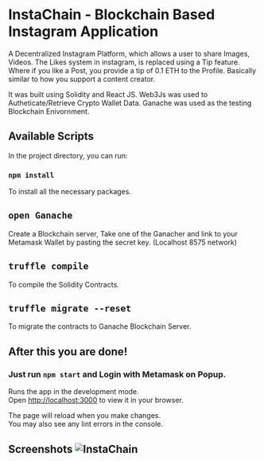 # InstaChain - Blockchain Based Instagram Application

A Decentralized Instagram Platform, which allows a user to share Images, Videos.
The Likes system in instagram, is replaced using a Tip feature. Where if you like a Post, you provide a tip of 0.1 ETH to the Profile.
Basically similar to how you support a content creator.

It was built using Solidity and React JS. 
Web3Js was used to Autheticate/Retrieve Crypto Wallet Data.
Ganache was used as the testing Blockchain Enivornment.

## Available Scripts

In the project directory, you can run:

### `npm install`

To install all the necessary packages.

## `open Ganache`
Create a Blockchain server,
Take one of the Ganacher and link to your Metamask Wallet by pasting the secret key. (Localhost 8575 network)

## `truffle compile`
To compile the Solidity Contracts.

## `truffle migrate --reset`
To migrate the contracts to Ganache Blockchain Server.

## After this you are done!

### Just run `npm start` and Login with Metamask on Popup.

Runs the app in the development mode.\
Open [http://localhost:3000](http://localhost:3000) to view it in your browser.

The page will reload when you make changes.\
You may also see any lint errors in the console.

## Screenshots ![InstaChain](https://user-images.githubusercontent.com/57758789/168140247-c547831a-6857-4303-a21b-af6b61ccd5ff.png)


